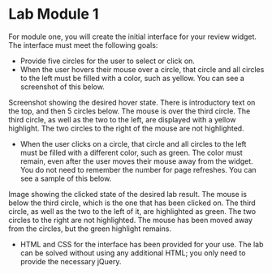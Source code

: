 # Lab Module 1

For module one, you will create the initial interface for your review widget. The interface must meet the following goals:

* Provide five circles for the user to select or click on.
* When the user hovers their mouse over a circle, that circle and all circles to the left must be filled with a color, such as yellow. You can see a screenshot of this below.

Screenshot showing the desired hover state. There is introductory text on the top, and then 5 circles below. The mouse is over the third circle. The third circle, as well as the two to the left, are displayed with a yellow highlight. The two circles to the right of the mouse are not highlighted.

* When the user clicks on a circle, that circle and all circles to the left must be filled with a different color, such as green. The color must remain, even after the user moves their mouse away from the widget. You do not need to remember the number for page refreshes. You can see a sample of this below.

Image showing the clicked state of the desired lab result. The mouse is below the third circle, which is the one that has been clicked on. The third circle, as well as the two to the left of it, are highlighted as green. The two circles to the right are not highlighted. The mouse has been moved away from the circles, but the green highlight remains.

* HTML and CSS for the interface has been provided for your use. The lab can be solved without using any additional HTML; you only need to provide the necessary jQuery.

